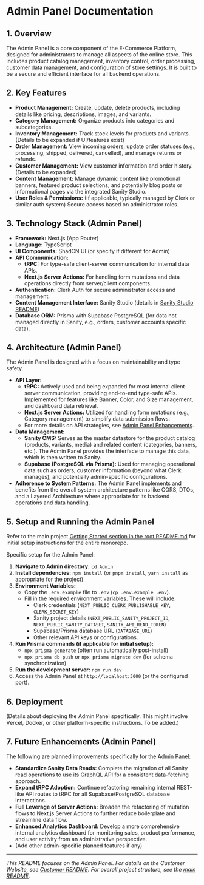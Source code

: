 # Admin Panel Documentation

## 1. Overview

The Admin Panel is a core component of the E-Commerce Platform, designed for administrators to manage all aspects of the online store. This includes product catalog management, inventory control, order processing, customer data management, and configuration of store settings. It is built to be a secure and efficient interface for all backend operations.

## 2. Key Features

*   **Product Management:** Create, update, delete products, including details like pricing, descriptions, images, and variants.
*   **Category Management:** Organize products into categories and subcategories.
*   **Inventory Management:** Track stock levels for products and variants. (Details to be expanded if UI/features exist)
*   **Order Management:** View incoming orders, update order statuses (e.g., processing, shipped, delivered, cancelled), and manage returns or refunds.
*   **Customer Management:** View customer information and order history. (Details to be expanded)
*   **Content Management:** Manage dynamic content like promotional banners, featured product selections, and potentially blog posts or informational pages via the integrated Sanity Studio.
*   **User Roles & Permissions:** (If applicable, typically managed by Clerk or similar auth system) Secure access based on administrator roles.

## 3. Technology Stack (Admin Panel)

*   **Framework:** Next.js (App Router)
*   **Language:** TypeScript
*   **UI Components:** ShadCN UI (or specify if different for Admin)
*   **API Communication:**
    *   **tRPC:** For type-safe client-server communication for internal data APIs.
    *   **Next.js Server Actions:** For handling form mutations and data operations directly from server/client components.
*   **Authentication:** Clerk Auth for secure administrator access and management.
*   **Content Management Interface:** Sanity Studio (details in [Sanity Studio README](../Sanity-Studio/README.md))
*   **Database ORM:** Prisma with Supabase PostgreSQL (for data not managed directly in Sanity, e.g., orders, customer accounts specific data).

## 4. Architecture (Admin Panel)

The Admin Panel is designed with a focus on maintainability and type safety.

*   **API Layer:**
    *   **tRPC:** Actively used and being expanded for most internal client-server communication, providing end-to-end type-safe APIs. Implemented for features like Banner, Color, and Size management, and dashboard data retrieval.
    *   **Next.js Server Actions:** Utilized for handling form mutations (e.g., Category management) to simplify data submission flows.
    *   For more details on API strategies, see [Admin Panel Enhancements](./enhancement.md#admin-panel-enhancements).
*   **Data Management:**
    *   **Sanity CMS:** Serves as the master datastore for the product catalog (products, variants, media) and related content (categories, banners, etc.). The Admin Panel provides the interface to manage this data, which is then written to Sanity.
    *   **Supabase (PostgreSQL via Prisma):** Used for managing operational data such as orders, customer information (beyond what Clerk manages), and potentially admin-specific configurations.
*   **Adherence to System Patterns:** The Admin Panel implements and benefits from the overall system architecture patterns like CQRS, DTOs, and a Layered Architecture where appropriate for its backend operations and data handling.

## 5. Setup and Running the Admin Panel

Refer to the main project [Getting Started section in the root README.md](../README.md#getting-started) for initial setup instructions for the entire monorepo.

Specific setup for the Admin Panel:

1.  **Navigate to Admin directory:** `cd Admin`
2.  **Install dependencies:** `npm install` (or `pnpm install`, `yarn install` as appropriate for the project)
3.  **Environment Variables:**
    *   Copy the `.env.example` file to `.env` (`cp .env.example .env`).
    *   Fill in the required environment variables. These will include:
        *   Clerk credentials (`NEXT_PUBLIC_CLERK_PUBLISHABLE_KEY`, `CLERK_SECRET_KEY`)
        *   Sanity project details (`NEXT_PUBLIC_SANITY_PROJECT_ID`, `NEXT_PUBLIC_SANITY_DATASET`, `SANITY_API_READ_TOKEN`)
        *   Supabase/Prisma database URL (`DATABASE_URL`)
        *   Other relevant API keys or configurations.
4.  **Run Prisma commands (if applicable for initial setup):**
    *   `npx prisma generate` (often run automatically post-install)
    *   `npx prisma db push` or `npx prisma migrate dev` (for schema synchronization)
5.  **Run the development server:** `npm run dev`
6.  Access the Admin Panel at `http://localhost:3000` (or the configured port).

## 6. Deployment

(Details about deploying the Admin Panel specifically. This might involve Vercel, Docker, or other platform-specific instructions. To be added.)

## 7. Future Enhancements (Admin Panel)

The following are planned improvements specifically for the Admin Panel:

*   **Standardize Sanity Data Reads:** Complete the migration of all Sanity read operations to use its GraphQL API for a consistent data-fetching approach.
*   **Expand tRPC Adoption:** Continue refactoring remaining internal REST-like API routes to tRPC for all Supabase/PostgreSQL database interactions.
*   **Full Leverage of Server Actions:** Broaden the refactoring of mutation flows to Next.js Server Actions to further reduce boilerplate and streamline data flow.
*   **Enhanced Analytics Dashboard:** Develop a more comprehensive internal analytics dashboard for monitoring sales, product performance, and user activity from an administrative perspective.
*   (Add other admin-specific planned features if any)

---
*This README focuses on the Admin Panel. For details on the Customer Website, see [Customer README](../Customer/README.md). For overall project structure, see the [main README](../README.md).*
